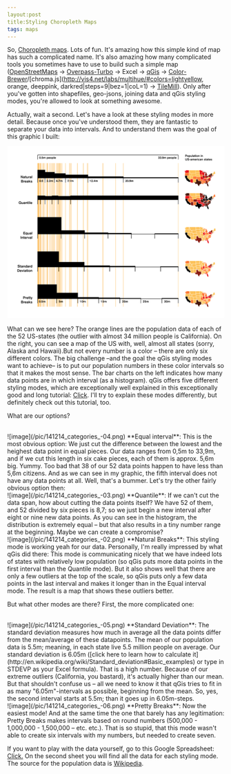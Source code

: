 ```yaml
---
layout:post
title:Styling Choropleth Maps
tags: maps
---
```

So, [Choropleth maps](http://en.wikipedia.org/wiki/Choropleth_map). Lots of fun. It's amazing how this simple kind of map has such a complicated name. It's also amazing how many complicated tools you sometimes have to use to build such a simple map ([OpenStreetMaps](http://www.openstreetmap.org/) &rarr; [Overpass-Turbo](http://overpass-turbo.eu) &rarr; Excel &rarr; [qGis](http://www.qgis.org/de/site/) &rarr; [Color-Brewer](http://colorbrewer2.org/)/[chroma.js](http://vis4.net/labs/multihue/#colors=lightyellow, orange, deeppink, darkred|steps=9|bez=1|coL=1) &rarr; [TileMill](https://www.mapbox.com/tilemill/)). Only after you've gotten into shapefiles, geo-jsons, joining data and qGis styling modes, you're allowed to look at something awesome. 

Actually, wait a second. Let's have a look at these styling modes in more detail. Because once you've understood them, they are fantastic to separate your data into intervals. And to understand them was the goal of this graphic I built:

![image](/pic/141214_categories.jpg)

What can we see here? The orange lines are the population data of each of the 52 US-states (the outlier with almost 34 million people is California). On the right, you can see a map of the US with, well, almost all states (sorry, Alaska and Hawaii).But not every number is a color – there are only six different colors. The big challenge –and the goal the qGis styling modes want to achieve– is to put our population numbers in these color intervals so that it makes the most sense.  The bar charts on the left indicates how many data points are in which interval (as a histogram). qGis offers five different styling modes, which are exceptionally well explained in this exceptionally good and long tutorial: [Click](http://qgis.spatialthoughts.com/2012/02/tutorial-styling-vector-data-in-qgis.html). I'll try to explain these modes differently, but definitely check out this tutorial, too. 

What are our options? 

<br>
![image](/pic/141214_categories_-04.png)
**Equal interval**: This is the most obvious option: We just cut the difference between the lowest and the heighest data point in equal pieces. Our data ranges from 0,5m to 33,9m, and if we cut this length in six cake pieces, each of them is approx. 5,6m big. Yummy. 
Too bad that 38 of our 52 data points happen to have less than 5,6m citizens. And as we can see in my graphic, the fifth interval does not have any data points at all. Well, that's a bummer. Let's try the other fairly obvious option then:

<br>
![image](/pic/141214_categories_-03.png)
**Quantile**: If we can't cut the data span, how about cutting the data points itself? We have 52 of them, and 52 divided by six pieces is 8,7; so we just begin a new interval after eight or nine new data points. As you can see in the histogram, the distribution is extremely equal – but that also results in a tiny number range at the beginning. Maybe we can create a compromise? 

<br>
![image](/pic/141214_categories_-02.png)
**Natural Breaks**: This styling mode is working yeah for our data. Personally, I'm really impressed by what qGis did there: This mode is communicating nicely that we have indeed lots of states with relatively low population (so qGis puts more data points in the first interval than the Quantile mode). But it also shows well that there are only a few outliers at the top of the scale, so qGis puts only a few data points in the last interval and makes it longer than in the Equal interval mode. The result is a map that shows these outliers better. 

But what other modes are there? First, the more complicated one:

<br>
![image](/pic/141214_categories_-05.png)
**Standard Deviation**: The standard deviation measures how much in average all the data points differ from the mean/average of these datapoints. The mean of our population data is 5.5m; meaning, in each state live 5.5 million people on average. Our standard deviation is 6.05m ([click here to learn how to calculate it](http://en.wikipedia.org/wiki/Standard_deviation#Basic_examples) or type in STDEVP as your Excel formula). That is a high number. Because of our extreme outliers (California, you bastard), it's actually higher than our mean. But that shouldn't confuse us – all we need to know it that qGis tries to fit in as many "6.05m"-intervals as possible, beginning from the mean. So, yes, the second interval starts at 5.5m; than it goes up in 6.05m-steps. 

<br>
![image](/pic/141214_categories_-06.png)
**Pretty Breaks**: Now the easiest mode! And at the same time the one that barely has any legitimation: Pretty Breaks makes intervals based on round numbers (500,000 - 1,000,000 - 1,500,000 – etc. etc.). That is so stupid, that this mode wasn't able to create six intervals with my numbers, but needed to create seven. 

If you want to play with the data yourself, go to this Google Spreadsheet: [Click.](https://docs.google.com/spreadsheets/d/1JtzJBUUxESZvIZLi0KX1JoHEA_Kj6U0kSCAWStrAyvY/edit?usp=sharing) On the second sheet you will find all the data for each styling mode. The source for the population data is [Wikipedia](en.wikipedia.org/wiki/List_of_U.S._states_and_territories_by_population).



